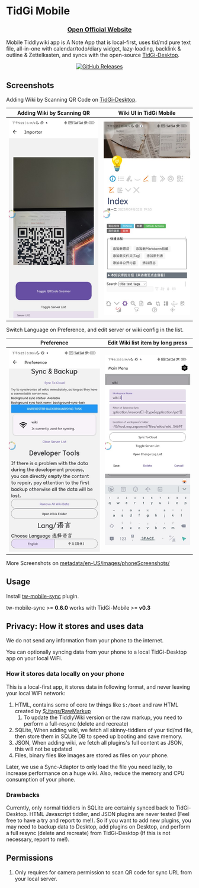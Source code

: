 # TidGi Mobile

<div align="center">

### [Open Official Website](https://tidgi.fun/#:TidGi-Mobile)

</div>

Mobile Tiddlywiki app is A Note App that is local-first, uses tid/md pure text file, all-in-one with calendar/todo/diary widget, lazy-loading, backlink & outline & Zettelkasten, and syncs with the open-source [TidGi-Desktop](https://github.com/tiddly-gittly/TidGi-Desktop).

<div align="center">

[![GitHub Releases](https://img.shields.io/github/downloads/tiddly-gittly/TidGi-Mobile/latest/total?label=Download%20Latest%20Release&style=for-the-badge)](https://github.com/tiddly-gittly/TidGi-Mobile/releases/latest)

</div>

## Screenshots

<!--- table generated by https://www.tablesgenerator.com/markdown_tables -->

Adding Wiki by Scanning QR Code on [TidGi-Desktop](https://github.com/tiddly-gittly/TidGi-Desktop).

| Adding Wiki by Scanning QR                                                                       | Wiki UI in TidGi Mobile                                                                      |
|--------------------------------------------------------------------------------------------------|----------------------------------------------------------------------------------------------|
| ![Screenshot of Adding Wiki by Scanning QR](./metadata/en-US/images/phoneScreenshots/Screenshot-QR.jpg) | ![Screenshot of Wiki UI in TidGi Mobile](./metadata/en-US/images/phoneScreenshots/Screenshot-Wiki.jpg) |

Switch Language on Preference, and edit server or wiki config in the list.

| Preference                                                                                       | Edit Wiki list item by long press                                                            |
|--------------------------------------------------------------------------------------------------|----------------------------------------------------------------------------------------------|
| ![Screenshot of Adding Wiki by Scanning QR](./metadata/en-US/images/phoneScreenshots/Screenshot-Preference.jpg) | ![Screenshot of Wiki UI in TidGi Mobile](./metadata/en-US/images/phoneScreenshots/Screenshot-Edit-Wiki.jpg) |

More Screenshots on [metadata/en-US/images/phoneScreenshots/](./metadata/en-US/images/phoneScreenshots/)

## Usage

Install [tw-mobile-sync](https://github.com/tiddly-gittly/tw-mobile-sync) plugin.

tw-mobile-sync >= **0.6.0** works with TidGi-Mobile >= **v0.3**

## Privacy: How it stores and uses data

We do not send any information from your phone to the internet.

You can optionally syncing data from your phone to a local TidGi-Desktop app on your local WiFi.

### How it stores data locally on your phone

This is a local-first app, it stores data in following format, and never leaving your local WiFi network:

1. HTML, contains some of core tw things like `$:/boot` and raw HTML created by [$:/tags/RawMarkup](https://tiddlywiki.com/#SystemTag%3A%20%24%3A%2Ftags%2FRawMarkup)
    1. To update the TiddlyWiki version or the raw markup, you need to perform a full-resync (delete and recreate)
1. SQLite, When adding wiki, we fetch all skinny-tiddlers of your tid/md file, then store them in SQLite DB to speed up booting and save memory.
1. JSON, When adding wiki, we fetch all plugins's full content as JSON, this will not be updated
1. Files, binary files like images are stored as files on your phone.

Later, we use a Sync-Adaptor to only load the file you need lazily, to increase performance on a huge wiki. Also, reduce the memory and CPU consumption of your phone.

### Drawbacks

Currently, only normal tiddlers in SQLite are certainly synced back to TidGi-Desktop. HTML Javascript tiddler, and JSON plugins are never tested (Feel free to have a try and report to me!). So if you want to add new plugins, you may need to backup data to Desktop, add plugins on Desktop, and perform a full resync (delete and recreate) from TidGi-Desktop (If this is not necessary, report to me!).

## Permissions

1. Only requires for camera permission to scan QR code for sync URL from your local server.
